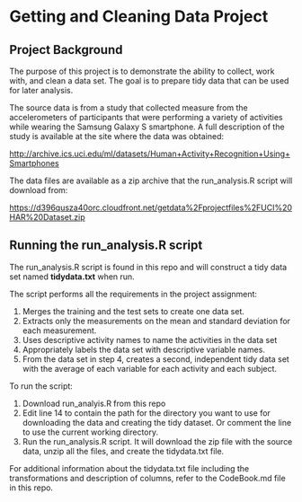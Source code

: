 # Getting and Cleaning Data Project

## Project Background
The purpose of this project is to demonstrate the ability to collect, work with, and clean a data set. The goal is to prepare tidy data that can be used for later analysis.

The source data is from a study that collected measure from the accelerometers of participants that were performing a variety of activities while wearing the Samsung Galaxy S smartphone. A full description of the study is available at the site where the data was obtained: 

http://archive.ics.uci.edu/ml/datasets/Human+Activity+Recognition+Using+Smartphones 

The data files are available as a zip archive that the run_analysis.R script will download from:

https://d396qusza40orc.cloudfront.net/getdata%2Fprojectfiles%2FUCI%20HAR%20Dataset.zip

## Running the run_analysis.R script

The run_analysis.R script is found in this repo and will construct a tidy data set named **tidydata.txt** when run.

The script performs all the requirements in the project assignment:

1. Merges the training and the test sets to create one data set.
2. Extracts only the measurements on the mean and standard deviation for each measurement. 
3. Uses descriptive activity names to name the activities in the data set
4. Appropriately labels the data set with descriptive variable names. 
5. From the data set in step 4, creates a second, independent tidy data set with the average of each variable for each activity and each subject.

To run the script:

1. Download run_analyis.R from this repo
2. Edit line 14 to contain the path for the directory you want to use for downloading the data and creating the tidy dataset.  Or comment the line to use the current working directory.
3. Run the run_analysis.R script.  It will download the zip file with the source data, unzip all the files, and create the tidydata.txt file.

For additional information about the tidydata.txt file including the transformations and description of columns, refer to the CodeBook.md file in this repo.

